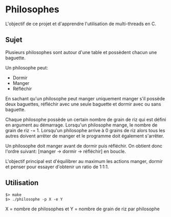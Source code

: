 Philosophes
===========

L'objectif de ce projet et d'apprendre l'utilisation de multi-threads en C.

Sujet
-----

Plusieurs philosophes sont autour d'une table et possèdent chacun une baguette. 

Un philosophe peut: 
- Dormir
- Manger								
- Réfléchir
										
En sachant qu'un philosophe peut manger uniquement manger s'il possède deux baguettes, réfléchir avec une seule baguette et dormir avec ou sans baguette.

Chaque philosophe possède un certain nombre de grain de riz qui est défini en argument au démarrage. Lorsqu'un philosophe mange, le nombre de grain de riz -= 1. Lorsqu'un philosophe arrive à 0 grains de riz alors tous les autres doivent arrêter de manger et le programme doit également s'arrêter.

Un philosophe doit manger avant de dormir puis réfléchir. 
On obtient donc l'ordre suivant: [manger -> dormir -> réfléchir] en boucle.

L'objectif principal est d'équilibrer au maximum les actions manger, dormir et penser pour essayer d'obtenir un ratio de 1:1:1.

Utilisation
-----------

```
$> make
$> ./philosophe -p X -e Y
```
X = nombre de philosophes et Y = nombre de grain de riz par philosophe
